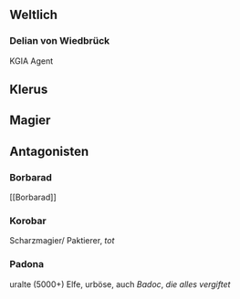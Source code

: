 ## Weltlich

### Delian von Wiedbrück
KGIA Agent

## Klerus

## Magier



## Antagonisten

### Borbarad 
[[Borbarad]]
### Korobar
Scharzmagier/ Paktierer, *tot*

### Padona 
uralte (5000+) Elfe, urböse, auch *Badoc*, *die alles vergiftet*




